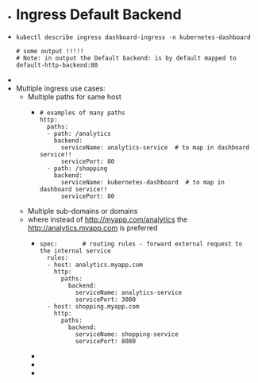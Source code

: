 - # Ingress Default Backend
- ```
  kubectl describe ingress dashboard-ingress -n kubernetes-dashboard
  
  # some output !!!!!
  # Note: in output the Default backend: is by default mapped to default-http-backend:80
  
  ```
-
- Multiple ingress use cases:
	- Multiple paths for same host
		- ```
		  # examples of many paths
		  http: 
		    paths:
		    - path: /analytics
		      backend: 
		        serviceName: analytics-service  # to map in dashboard service!!
		        servicePort: 80
		    - path: /shopping
		      backend: 
		        serviceName: kubernetes-dashboard  # to map in dashboard service!!
		        servicePort: 80
		  ```
	- Multiple sub-domains or domains
	- where instead of http://myapp.com/analytics the http://analytics.myapp.com is preferred
		- ```
		  spec:       # routing rules - forward external request to the internal service
		    rules:
		    - host: analytics.myapp.com
		      http: 
		        paths:
		          backend: 
		            serviceName: analytics-service
		            servicePort: 3000
		    - host: shopping.myapp.com
		      http: 
		        paths:
		          backend: 
		            serviceName: shopping-service
		            servicePort: 8080
		  ```
		-
		-
		-